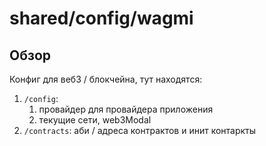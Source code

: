 # shared/config/wagmi

## Обзор
Конфиг для веб3 / блокчейна, тут находятся:
1. `/config`: 
   1. провайдер для провайдера приложения
   2. текущие сети, web3Modal
2. `/contracts`: аби / адреса контрактов и инит контаркты 
